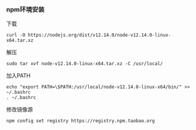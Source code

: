 ### npm环境安装

下载

    curl -O https://nodejs.org/dist/v12.14.0/node-v12.14.0-linux-x64.tar.xz

解压
    
    sudo tar xvf node-v12.14.0-linux-x64.tar.xz -C /usr/local/
   
加入PATH
    
    echo "export PATH=\$PATH:/usr/local/node-v12.14.0-linux-x64/bin/" >> ~/.bashrc
    . ~/.bashrc
    
修改镜像源

    npm config set registry https://registry.npm.taobao.org
